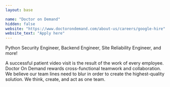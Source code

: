 ```yaml
---
layout: base

name: "Doctor on Demand"
hidden: false
website: "https://www.doctorondemand.com/about-us/careers/google-hire"
website_text: "Apply here"
---
```

Python Security Engineer, Backend Engineer, Site Reliability Engineer, and more!

A successful patient video visit is the result of the work of every employee. Doctor On Demand rewards cross-functional teamwork and collaboration. We believe our team lines need to blur in order to create the highest-quality solution. We think, create, and act as one team.
